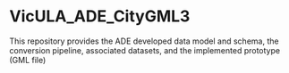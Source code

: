 # VicULA_ADE_CityGML3
This repository provides the ADE  developed data model and schema, the conversion pipeline, associated datasets, and the implemented prototype (GML file)
